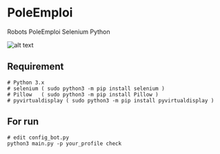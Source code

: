 # PoleEmploi
Robots PoleEmploi Selenium Python

![alt text](http://alloemploi.fr/img/logo-pole-emploi.png)

## Requirement
```
# Python 3.x
# selenium ( sudo python3 -m pip install selenium )
# Pillow   ( sudo python3 -m pip install Pillow )
# pyvirtualdisplay ( sudo python3 -m pip install pyvirtualdisplay )
```

## For run
```
# edit config_bot.py
python3 main.py -p your_profile check 
```
